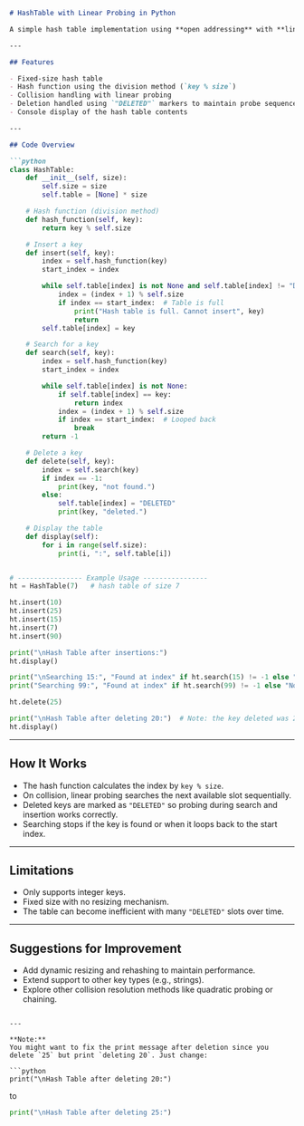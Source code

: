 
````markdown
# HashTable with Linear Probing in Python

A simple hash table implementation using **open addressing** with **linear probing** for collision resolution. This hash table supports insertion, searching, and deletion of integer keys.

---

## Features

- Fixed-size hash table
- Hash function using the division method (`key % size`)
- Collision handling with linear probing
- Deletion handled using `"DELETED"` markers to maintain probe sequences
- Console display of the hash table contents

---

## Code Overview

```python
class HashTable:
    def __init__(self, size):
        self.size = size
        self.table = [None] * size

    # Hash function (division method)
    def hash_function(self, key):
        return key % self.size

    # Insert a key
    def insert(self, key):
        index = self.hash_function(key)
        start_index = index

        while self.table[index] is not None and self.table[index] != "DELETED":
            index = (index + 1) % self.size
            if index == start_index:  # Table is full
                print("Hash table is full. Cannot insert", key)
                return
        self.table[index] = key

    # Search for a key
    def search(self, key):
        index = self.hash_function(key)
        start_index = index

        while self.table[index] is not None:
            if self.table[index] == key:
                return index
            index = (index + 1) % self.size
            if index == start_index:  # Looped back
                break
        return -1

    # Delete a key
    def delete(self, key):
        index = self.search(key)
        if index == -1:
            print(key, "not found.")
        else:
            self.table[index] = "DELETED"
            print(key, "deleted.")

    # Display the table
    def display(self):
        for i in range(self.size):
            print(i, ":", self.table[i])


# ---------------- Example Usage ----------------
ht = HashTable(7)   # hash table of size 7

ht.insert(10)
ht.insert(25)
ht.insert(15)
ht.insert(7)
ht.insert(90)

print("\nHash Table after insertions:")
ht.display()

print("\nSearching 15:", "Found at index" if ht.search(15) != -1 else "Not Found")
print("Searching 99:", "Found at index" if ht.search(99) != -1 else "Not Found")

ht.delete(25)

print("\nHash Table after deleting 20:")  # Note: the key deleted was 25, update this line as needed.
ht.display()
````

---

## How It Works

* The hash function calculates the index by `key % size`.
* On collision, linear probing searches the next available slot sequentially.
* Deleted keys are marked as `"DELETED"` so probing during search and insertion works correctly.
* Searching stops if the key is found or when it loops back to the start index.

---

## Limitations

* Only supports integer keys.
* Fixed size with no resizing mechanism.
* The table can become inefficient with many `"DELETED"` slots over time.

---

## Suggestions for Improvement

* Add dynamic resizing and rehashing to maintain performance.
* Extend support to other key types (e.g., strings).
* Explore other collision resolution methods like quadratic probing or chaining.


````

---

**Note:**  
You might want to fix the print message after deletion since you delete `25` but print `deleting 20`. Just change:

```python
print("\nHash Table after deleting 20:")
````

to

```python
print("\nHash Table after deleting 25:")
```
